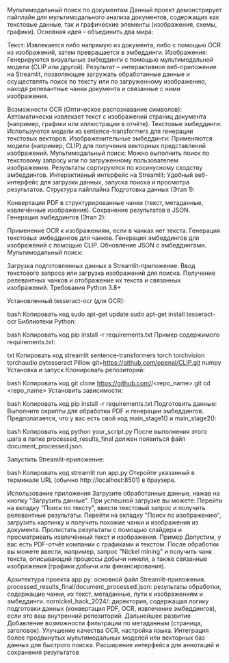 Мультимодальный поиск по документам
Данный проект демонстрирует пайплайн для мультимодального анализа документов, содержащих как текстовые данные, так и графические элементы (изображения, схемы, графики). Основная идея – объединить два мира:

Текст: Извлекается либо напрямую из документа, либо с помощью OCR из изображений, затем превращается в эмбеддинги.
Изображения: Генерируются визуальные эмбеддинги с помощью мультимодальной модели (CLIP или другой).
Результат – интерактивное веб-приложение на Streamlit, позволяющее загружать обработанные данные и осуществлять поиск по тексту или по загруженному изображению, находя релевантные чанки документа и связанные с ними изображения.

Возможности
OCR (Оптическое распознавание символов): Автоматически извлекает текст с изображений страниц документа (например, графики или иллюстрации в отчёте).
Текстовые эмбеддинги: Используются модели из sentence-transformers для генерации текстовых векторов.
Изображенительные эмбеддинги: Применяются модели (например, CLIP) для получения векторных представлений изображений.
Мультимодальный поиск: Можно выполнить поиск по текстовому запросу или по загруженному пользователем изображению. Результаты сортируются по косинусному сходству эмбеддингов.
Интерактивный интерфейс на Streamlit: Удобный веб-интерфейс для загрузки данных, запуска поиска и просмотра результатов.
Структура пайплайна
Подготовка данных (Этап 1):

Конвертация PDF в структурированные чанки (текст, метаданные, извлечённые изображения).
Сохранение результатов в JSON.
Генерация эмбеддингов (Этап 2):

Применение OCR к изображениям, если в чанках нет текста.
Генерация текстовых эмбеддингов для чанков.
Генерация эмбеддингов для изображений с помощью CLIP.
Обновление JSON с эмбеддингами.
Мультимодальный поиск:

Загрузка подготовленных данных в Streamlit-приложение.
Ввод текстового запроса или загрузка изображений для поиска.
Получение релевантных чанков и отображение их текста и связанных изображений.
Требования
Python 3.8+

Установленный tesseract-ocr (для OCR):

bash
Копировать код
sudo apt-get update
sudo apt-get install tesseract-ocr
Библиотеки Python:

bash
Копировать код
pip install -r requirements.txt
Пример содержимого requirements.txt:

txt
Копировать код
streamlit
sentence-transformers
torch
torchvision
torchaudio
pytesseract
Pillow
git+https://github.com/openai/CLIP.git
numpy
Установка и запуск
Клонировать репозиторий:

bash
Копировать код
git clone https://github.com/<username>/<repo_name>.git
cd <repo_name>
Установить зависимости:

bash
Копировать код
pip install -r requirements.txt
Подготовить данные:
Выполните скрипты для обработки PDF и генерации эмбеддингов. Предполагается, что у вас есть свой код main_stage1() и main_stage2():

bash
Копировать код
python your_script.py
После выполнения этого шага в папке processed_results_final должен появиться файл document_processed.json.

Запустить Streamlit-приложение:

bash
Копировать код
streamlit run app.py
Откройте указанный в терминале URL (обычно http://localhost:8501) в браузере.

Использование приложения
Загрузите обработанные данные, нажав на кнопку "Загрузить данные".
При успешной загрузке вы можете:
Перейти на вкладку "Поиск по тексту", ввести текстовый запрос и получить релевантные результаты.
Перейти на вкладку "Поиск по изображению", загрузить картинку и получить похожие чанки и изображения из документа.
Пролистать результаты с помощью слайдера и просматривать извлечённый текст и изображения.
Пример
Допустим, у вас есть PDF-отчёт компании с графиками и текстом. После обработки вы можете ввести, например, запрос "Nickel mining" и получить чанк текста, описывающий процессы добычи никеля, а также связанные изображения (графики добычи или финансирования).

Архитектура проекта
app.py: основной файл Streamlit-приложения.
processed_results_final/document_processed.json: результаты обработки, содержащие чанки, их текст, метаданные, пути к изображениям и эмбеддинги.
nornickel_hack_2024/: директория, содержащая логику подготовки данных (конвертация PDF, OCR, извлечение эмбеддингов), если это ваш внутренний репозиторий.
Дальнейшее развитие
Добавление возможности фильтрации по метаданным (страница, заголовок).
Улучшение качества OCR, настройка языка.
Интеграция более продвинутых мультимодальных моделей или векторных баз данных для быстрого поиска.
Расширение интерфейса для аннотаций и сохранения результатов 
